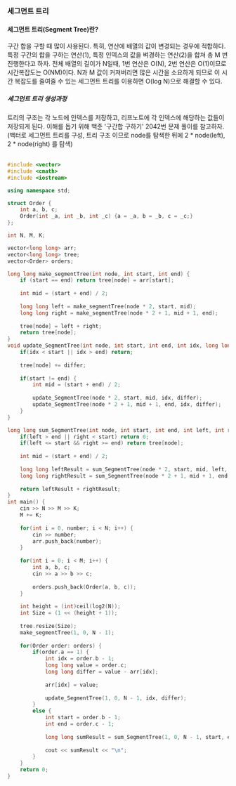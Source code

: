 ### 세그먼트 트리
#### 세그먼트 트리(Segment Tree)란?
구간 합을 구할 때 많이 사용된다. 특히, 연산에 배열의 값이 변경되는 경우에 적합하다.
특정 구간의 합을 구하는 연산(1), 특정 인덱스의 값을 벼경하는 연산(2)을 합쳐 총 M 번 진행한다고 하자.
전체 배열의 길이가 N일때, 1번 연산은 O(N), 2번 연산은 O(1)이므로 시간복잡도는 O(NM)이다.
N과 M 값이 커져버리면 많은 시간을 소요하게 되므로 이 시간 복잡도를 줄여줄 수 있는 세그먼트 트리를 이용하면 O(log N)으로 해결할 수 있다.
<br />
##### 세그먼트 트리 생성과정
트리의 구조는 각 노드에 인덱스를 저장하고, 리프노트에 각 인덱스에 해당하는 값들이 저장되게 된다.
이해를 돕기 위해 백준 '구간합 구하기' 2042번 문제 풀이를 참고하자.
(백터로 세그먼트 트리를 구성, 트리 구조 이므로 node를 탐색한 뒤에 2 * node(left), 2 * node(right) 를 탐색)
<br /> <br />
```c++
#include <vector>
#include <cmath>
#include <iostream>

using namespace std;

struct Order {
    int a, b, c;
    Order(int _a, int _b, int _c) {a = _a, b = _b, c = _c;}
};

int N, M, K;

vector<long long> arr;
vector<long long> tree;
vector<Order> orders;

long long make_segmentTree(int node, int start, int end) {
    if (start == end) return tree[node] = arr[start];
    
    int mid = (start + end) / 2;
    
    long long left = make_segmentTree(node * 2, start, mid);
    long long right = make_segmentTree(node * 2 + 1, mid + 1, end);
    
    tree[node] = left + right;
    return tree[node];
}
void update_SegmentTree(int node, int start, int end, int idx, long long differ) {
    if(idx < start || idx > end) return;
    
    tree[node] += differ;
    
    if(start != end) {
        int mid = (start + end) / 2;
    
        update_SegmentTree(node * 2, start, mid, idx, differ);
        update_SegmentTree(node * 2 + 1, mid + 1, end, idx, differ);
    }
}

long long sum_SegmentTree(int node, int start, int end, int left, int right) {
    if(left > end || right < start) return 0;
    if(left <= start && right >= end) return tree[node];
    
    int mid = (start + end) / 2;
    
    long long leftResult = sum_SegmentTree(node * 2, start, mid, left, right);
    long long rightResult = sum_SegmentTree(node * 2 + 1, mid + 1, end, left, right);
    
    return leftResult + rightResult;
}
int main() {
    cin >> N >> M >> K;
    M += K;
    
    for(int i = 0, number; i < N; i++) {
        cin >> number;
        arr.push_back(number);
    }
    
    for(int i = 0; i < M; i++) {
        int a, b, c;
        cin >> a >> b >> c;
    
        orders.push_back(Order(a, b, c));
    }
    
    int height = (int)ceil(log2(N));
    int Size = (1 << (height + 1));
    
    tree.resize(Size);
    make_segmentTree(1, 0, N - 1);
    
    for(Order order: orders) {
        if(order.a == 1) {
            int idx = order.b - 1;
            long long value = order.c;
            long long differ = value - arr[idx];
            
            arr[idx] = value;
            
            update_SegmentTree(1, 0, N - 1, idx, differ);
        }
        else {
            int start = order.b - 1;
            int end = order.c - 1;
            
            long long sumResult = sum_SegmentTree(1, 0, N - 1, start, end);
            
            cout << sumResult << "\n";
        }
    }
    return 0;
}
```
